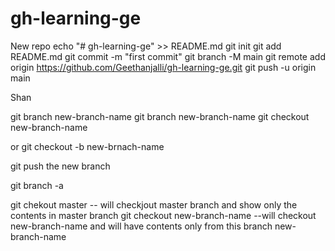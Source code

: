 # gh-learning-ge
New repo
echo "# gh-learning-ge" >> README.md
git init
git add README.md
git commit -m "first commit"
git branch -M main
git remote add origin https://github.com/Geethanjalli/gh-learning-ge.git
git push -u origin main


Shan

git branch new-branch-name
git branch new-branch-name
git checkout new-branch-name

or
git checkout -b new-brnach-name

git push the new branch

git branch -a

git chekout master -- will checkjout master branch and show only the contents in master branch
git checkout new-branch-name --will checkout new-branch-name and will have contents only from this branch new-branch-name
